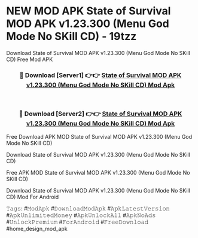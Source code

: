 # NEW MOD APK State of Survival MOD APK v1.23.300 (Menu God Mode No SKill CD) - 19tzz
Download State of Survival MOD APK v1.23.300 (Menu God Mode No SKill CD) Free Mod APK

<div align="center">
<h3>🔴 Download [Server1] 👉👉 <a href="https://apk-comot.site?title=State_of_Survival_MOD_APK_v1.23.300_(Menu_God_Mode_No_SKill_CD)">State of Survival MOD APK v1.23.300 (Menu God Mode No SKill CD) Mod Apk</a></h3><br>

<h3>🔴 Download [Server2] 👉👉 <a href="https://apk-comot.site?title=State_of_Survival_MOD_APK_v1.23.300_(Menu_God_Mode_No_SKill_CD)">State of Survival MOD APK v1.23.300 (Menu God Mode No SKill CD) Mod Apk</a></h3>
</div>


Free Download APK MOD State of Survival MOD APK v1.23.300 (Menu God Mode No SKill CD)

Download State of Survival MOD APK v1.23.300 (Menu God Mode No SKill CD) 

Free APK MOD State of Survival MOD APK v1.23.300 (Menu God Mode No SKill CD) 

Download State of Survival MOD APK v1.23.300 (Menu God Mode No SKill CD) Mod For Android

𝚃𝚊𝚐𝚜: #𝙼𝚘𝚍𝙰𝚙𝚔 #𝙳𝚘𝚠𝚗𝚕𝚘𝚊𝚍𝙼𝚘𝚍𝙰𝚙𝚔 #𝙰𝚙𝚔𝙻𝚊𝚝𝚎𝚜𝚝𝚅𝚎𝚛𝚜𝚒𝚘𝚗 #𝙰𝚙𝚔𝚄𝚗𝚕𝚒𝚖𝚒𝚝𝚎𝚍𝙼𝚘𝚗𝚎𝚢 #𝙰𝚙𝚔𝚄𝚗𝚕𝚘𝚌𝚔𝙰𝚕𝚕 #𝙰𝚙𝚔𝙽𝚘𝙰𝚍𝚜 #𝚄𝚗𝚕𝚘𝚌𝚔𝙿𝚛𝚎𝚖𝚒𝚞𝚖 #𝙵𝚘𝚛𝙰𝚗𝚍𝚛𝚘𝚒𝚍 #𝙵𝚛𝚎𝚎𝙳𝚘𝚠𝚗𝚕𝚘𝚊𝚍 #home_design_mod_apk